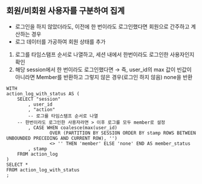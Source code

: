 ## 회원/비회원 사용자를 구분하여 집계

- 로그인을 하지 않았더라도, 이전에 한 번이라도 로그인했다면 회원으로 간주하고 계산하는 경우
- 로그 데이터를 가공하여 회원 상태를 추가

1. 로그를 타임스탬프 순서로 나열하고, 세션 내에서 한번이라도 로그인한 사용자인지 확인
2. 해당 session에서 한 번이라도 로그인했다면 → 즉, user_id의 max 값이 빈값이 아니라면 Member를 반환하고 그렇지 않은 경우(로그인 하지 않음) none을 반환

```postgresql
WITH
action_log_with_status AS (
	SELECT "session"
		, user_id
		, "action"
		-- 로그를 타임스탬프 순서로 나열
  	-- 한번이라도 로그인한 사용자라면 > 이후 로그를 모두 member로 설정 
		, CASE WHEN coalesce(max(user_id)
				OVER (PARTITION BY SESSION ORDER BY stamp ROWS BETWEEN UNBOUNDED PRECEDING AND CURRENT ROW), '') 
				<> '' THEN 'member' ELSE 'none' END AS member_status
		, stamp
	FROM action_log 
)
SELECT *
FROM action_log_with_status
;
```

